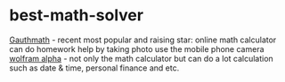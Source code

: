 # best-math-solver
[Gauthmath](https://www.gauthmath.com) - recent most popular and raising star: online math calculator can do homework help by taking photo use the mobile phone camera
[wolfram alpha](https://www.wolframalpha.com/) - not only the math calculator but can do a lot calculation such as date & time, personal finance and etc.
